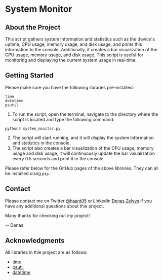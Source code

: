 # System Monitor

## About the Project

This script gathers system information and statistics such as the device's uptime, CPU usage, memory usage, and disk usage, and prints this information to the console. Additionally, it creates a bar visualization of the CPU usage, memory usage, and disk usage. This script is useful for monitoring and displaying the current system usage in real-time.

## Getting Started

Please make sure you have the following libraries pre-installed:
```
time
datetime
psutil
```
1) To run the script, open the terminal, navigate to the directory where the script is located and type the following command:
```
python3 system_monitor.py
```
2) The script will start running, and it will display the system information and statistics in the console.
3) The script also creates a bar visualization of the CPU usage, memory usage and disk usage, it will continuously update the bar visualization every 0.5 seconds and print it to the console.

Please refer below for the GitHub pages of the above libraries. They can all be installed uisng ```pip```.

## Contact

Please contact me on Twitter [@haant05](https://twitter.com/haant05) or LinkedIn [Denas Zelvys](https://www.linkedin.com/in/denaszelvys/) if you have any additional questions about thie project. 

Many thanks for checking out my project!

-- Denas

## Acknowledgments

All libraries in thie project are as follows:

- [time](https://docs.python.org/3/library/time.html)
- [psutil](https://github.com/giampaolo/psutil)
- [datetime](https://docs.python.org/3/library/datetime.html)

